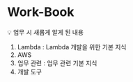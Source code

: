 # Work-Book
💡 업무 시 새롭게 알게 된 내용

1. Lambda : Lambda 개발을 위한 기본 지식
2. AWS
3. 업무 관련 : 업무 관련 기본 지식
4. 개발 도구
